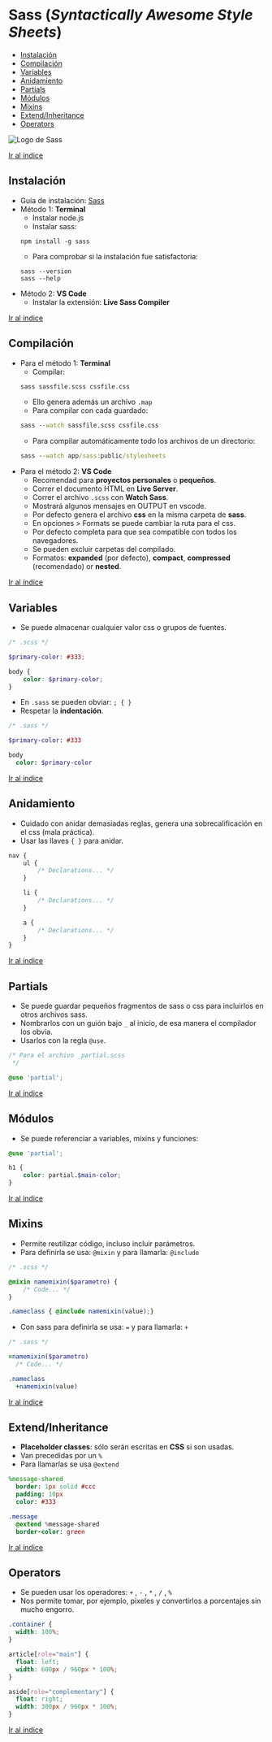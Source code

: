 # Sass (*Syntactically Awesome Style Sheets*)

<a id="indice"></a>

- [Instalación](#cap-1)
- [Compilación](#cap-2)
- [Variables](#cap-3)
- [Anidamiento](#cap-4)
- [Partials](#cap-5)
- [Módulos](#cap-6)
- [Mixins](#cap-7)
- [Extend/Inheritance](#cap-8)
- [Operators](#cap-9)

![Logo de Sass](images/sass.png)

[Ir al índice][indice]

<a id="cap-1"></a>

## Instalación

- Guía de instalación: [Sass](https://sass-lang.com/)
- Método 1: **Terminal**
    - Instalar node.js
    - Instalar sass:
    ```
    npm install -g sass
    ```
    - Para comprobar si la instalación fue satisfactoria:
    ```
    sass --version
    sass --help
    ```
- Método 2: **VS Code**
    - Instalar la extensión: **Live Sass Compiler**

[Ir al índice][indice]

<a id="cap-2"></a>

## Compilación

- Para el método 1: **Terminal**
    - Compilar:
    ```cmd
    sass sassfile.scss cssfile.css
    ```
    - Ello genera además un archivo `.map`
    - Para compilar con cada guardado:
    ```cmd
    sass --watch sassfile.scss cssfile.css
    ```
    - Para compilar automáticamente todo los archivos de un directorio:
    ```cmd
    sass --watch app/sass:public/stylesheets
    ```
- Para el método 2: **VS Code**
    - Recomendad para **proyectos personales** o **pequeños**.
    - Correr el documento HTML en **Live Server**.
    - Correr el archivo `.scss` con **Watch Sass**.
    - Mostrará algunos mensajes en OUTPUT en vscode.
    - Por defecto genera el archivo **css** en la misma carpeta de **sass**.
    - En opciones > Formats se puede cambiar la ruta para el css.
    - Por defecto completa para que sea compatible con todos los navegadores.
    - Se pueden excluir carpetas del compilado.
    - Formatos: **expanded** (por defecto), **compact**, **compressed** (recomendado) or **nested**.

[Ir al índice][indice]

<a id="cap-3"></a>

## Variables

- Se puede almacenar cualquier valor css o grupos de fuentes.

```scss
/* .scss */

$primary-color: #333;

body {
    color: $primary-color;
}
```

- En `.sass` se pueden obviar: `; { }`
- Respetar la **indentación**.

```sass
/* .sass */

$primary-color: #333

body
  color: $primary-color
```

[Ir al índice][indice]

<a id="cap-4"></a>

## Anidamiento

- Cuidado con anidar demasiadas reglas, genera una sobrecalificación en el css (mala práctica).
- Usar las llaves `{ }` para anidar.

```scss
nav {
    ul {
        /* Declarations... */
    }

    li {
        /* Declarations... */
    }

    a {
        /* Declarations... */
    }
}
```

[Ir al índice][indice]

<a id="cap-5"></a>

## Partials

- Se puede guardar pequeños fragmentos de sass o css para incluirlos en otros archivos sass.
- Nombrarlos con un guión bajo `_` al inicio, de esa manera el compilador los obvia.
- Usarlos con la regla `@use`.

```scss
/* Para el archivo _partial.scss
 */

@use 'partial';
```

[Ir al índice][indice]

<a id="cap-6"></a>

## Módulos

- Se puede referenciar a variables, mixins y funciones:

```scss
@use 'partial';

h1 {
    color: partial.$main-color;
}
```

[Ir al índice][indice]

<a id="cap-7"></a>

## Mixins

- Permite reutilizar código, incluso incluir parámetros.
- Para definirla se usa: `@mixin` y para llamarla: `@include`

```scss
/* .scss */

@mixin namemixin($parametro) {
    /* Code... */
}

.nameclass { @include namemixin(value);}
```

- Con sass para definirla se usa: `=` y para llamarla: `+`

```sass
/* .sass */

=namemixin($parametro)
  /* Code... */

.nameclass
  +namemixin(value)
```

[Ir al índice][indice]

<a id="cap-8"></a>

## Extend/Inheritance

- **Placeholder classes**: sólo serán escritas en **CSS** si son usadas.
- Van precedidas por un `%`
- Para llamarlas se usa `@extend`

```sass
%message-shared
  border: 1px solid #ccc
  padding: 10px
  color: #333

.message
  @extend %message-shared
  border-color: green
```

[Ir al índice][indice]

<a id="cap-9"></a>

## Operators

- Se pueden usar los operadores: `+` , `-` , `*` , `/` , `%`
- Nos permite tomar, por ejemplo, pixeles y convertirlos a porcentajes sin mucho engorro.

```scss
.container {
  width: 100%;
}

article[role="main"] {
  float: left;
  width: 600px / 960px * 100%;
}

aside[role="complementary"] {
  float: right;
  width: 300px / 960px * 100%;
}
```

[Ir al índice][indice]

[indice]: #indice